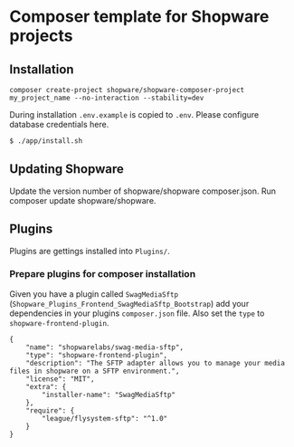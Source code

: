 # Composer template for Shopware projects

## Installation

```
composer create-project shopware/shopware-composer-project my_project_name --no-interaction --stability=dev
```

During installation `.env.example` is copied to `.env`.
Please configure database credentials here.

```bash
$ ./app/install.sh
```

## Updating Shopware

Update the version number of shopware/shopware composer.json.
Run composer update shopware/shopware.

## Plugins

Plugins are gettings installed into `Plugins/`.

### Prepare plugins for composer installation

Given you have a plugin called `SwagMediaSftp` (`Shopware_Plugins_Frontend_SwagMediaSftp_Bootstrap`) add your dependencies in your plugins `composer.json` file.
Also set the `type` to `shopware-frontend-plugin`.

```
{
    "name": "shopwarelabs/swag-media-sftp",
    "type": "shopware-frontend-plugin",
    "description": "The SFTP adapter allows you to manage your media files in shopware on a SFTP environment.",
    "license": "MIT",
    "extra": {
        "installer-name": "SwagMediaSftp"
    },
    "require": {
        "league/flysystem-sftp": "^1.0"
    }
}
```

